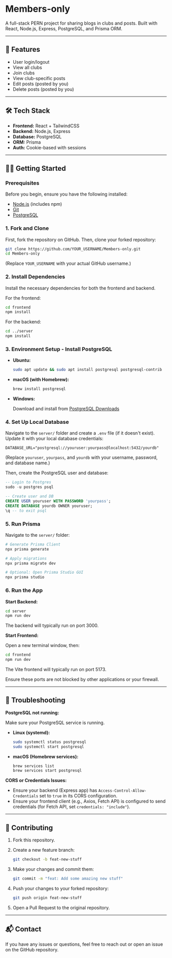 # Members-only

A full-stack PERN project for sharing blogs in clubs and posts. Built with React, Node.js, Express, PostgreSQL, and Prisma ORM.

---

## 🚀 Features

- User login/logout
- View all clubs
- Join clubs
- View club-specific posts
- Edit posts (posted by you)
- Delete posts (posted by you)

---

## 🛠️ Tech Stack

- **Frontend:** React + TailwindCSS
- **Backend:** Node.js, Express
- **Database:** PostgreSQL
- **ORM:** Prisma
- **Auth:** Cookie-based with sessions

---

## 🧑‍💻 Getting Started

### Prerequisites

Before you begin, ensure you have the following installed:

- [Node.js](https://nodejs.org/) (includes npm)
- [Git](https://git-scm.com/)
- [PostgreSQL](https://www.postgresql.org/download/)

### 1. Fork and Clone

First, fork the repository on GitHub. Then, clone your forked repository:

```bash
git clone https://github.com/YOUR_USERNAME/Members-only.git
cd Members-only
```

(Replace `YOUR_USERNAME` with your actual GitHub username.)

### 2. Install Dependencies

Install the necessary dependencies for both the frontend and backend.

For the frontend:

```bash
cd frontend
npm install
```

For the backend:

```bash
cd ../server
npm install
```

### 3. Environment Setup - Install PostgreSQL

- **Ubuntu:**

  ```bash
  sudo apt update && sudo apt install postgresql postgresql-contrib
  ```

- **macOS (with Homebrew):**

  ```bash
  brew install postgresql
  ```

- **Windows:**

  Download and install from [PostgreSQL Downloads](https://www.postgresql.org/download/)

### 4. Set Up Local Database

Navigate to the `server/` folder and create a `.env` file (if it doesn't exist). Update it with your local database credentials:

```env
DATABASE_URL="postgresql://youruser:yourpass@localhost:5432/yourdb"
```

(Replace `youruser`, `yourpass`, and `yourdb` with your username, password, and database name.)

Then, create the PostgreSQL user and database:

```sql
-- Login to Postgres
sudo -u postgres psql

-- Create user and DB
CREATE USER youruser WITH PASSWORD 'yourpass';
CREATE DATABASE yourdb OWNER youruser;
\q -- to exit psql
```

### 5. Run Prisma

Navigate to the `server/` folder:

```bash
# Generate Prisma Client
npx prisma generate

# Apply migrations
npx prisma migrate dev

# Optional: Open Prisma Studio GUI
npx prisma studio
```

### 6. Run the App

**Start Backend:**

```bash
cd server
npm run dev
```

The backend will typically run on port 3000.

**Start Frontend:**

Open a new terminal window, then:

```bash
cd frontend
npm run dev
```

The Vite frontend will typically run on port 5173.

Ensure these ports are not blocked by other applications or your firewall.

---

## 🧪 Troubleshooting

**PostgreSQL not running:**

Make sure your PostgreSQL service is running.

- **Linux (systemd):**

  ```bash
  sudo systemctl status postgresql
  sudo systemctl start postgresql
  ```

- **macOS (Homebrew services):**

  ```bash
  brew services list
  brew services start postgresql
  ```

**CORS or Credentials Issues:**

- Ensure your backend (Express app) has `Access-Control-Allow-Credentials` set to `true` in its CORS configuration.
- Ensure your frontend client (e.g., Axios, Fetch API) is configured to send credentials (for Fetch API, set `credentials: "include"`).

---

## 🤝 Contributing

1. Fork this repository.
2. Create a new feature branch:

   ```bash
   git checkout -b feat-new-stuff
   ```

3. Make your changes and commit them:

   ```bash
   git commit -m "feat: Add some amazing new stuff"
   ```

4. Push your changes to your forked repository:

   ```bash
   git push origin feat-new-stuff
   ```

5. Open a Pull Request to the original repository.

---

## 📬 Contact

If you have any issues or questions, feel free to reach out or open an issue on the GitHub repository.
